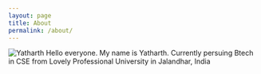 ```yaml
---
layout: page
title: About
permalink: /about/
---
```

![Yatharth](/assets/yatharth.jpg)
Hello everyone. My name is Yatharth. Currently persuing Btech in CSE from Lovely Professional University in Jalandhar, India
